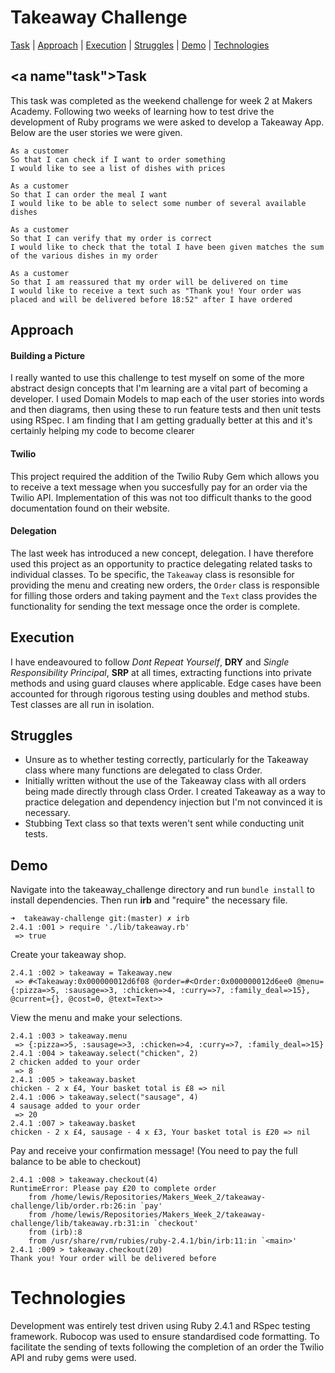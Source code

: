 # Takeaway Challenge

[Task](#task) | [Approach](#approach) | [Execution](#execution) | [Struggles](#struggles) | [Demo](#demo) | [Technologies](#technologies)

## <a name"task">Task</a>

This task was completed as the weekend challenge for week 2 at Makers Academy. Following two weeks of learning how to test drive the development of Ruby programs we were asked to develop a Takeaway App. Below are the user stories we were given.

```
As a customer
So that I can check if I want to order something
I would like to see a list of dishes with prices

As a customer
So that I can order the meal I want
I would like to be able to select some number of several available dishes

As a customer
So that I can verify that my order is correct
I would like to check that the total I have been given matches the sum of the various dishes in my order

As a customer
So that I am reassured that my order will be delivered on time
I would like to receive a text such as "Thank you! Your order was placed and will be delivered before 18:52" after I have ordered
```

## <a name="approach">Approach</a>

#### Building a Picture

I really wanted to use this challenge to test myself on some of the more abstract design concepts that I'm learning are a vital part of becoming a developer. I used Domain Models to map each of the user stories into words and then diagrams, then using these to run feature tests and then unit tests using RSpec. I am finding that I am getting gradually better at this and it's certainly helping my code to become clearer

#### Twilio

This project required the addition of the Twilio Ruby Gem which allows you to receive a text message when you succesfully pay for an order via the Twilio API. Implementation of this was not too difficult thanks to the good documentation found on their website.

#### Delegation

The last week has introduced a new concept, delegation. I have therefore used this project as an opportunity to practice delegating related tasks to individual classes. To be specific, the `Takeaway` class is resonsible for providing the menu and creating new orders, the `Order` class is responsible for filling those orders and taking payment and the `Text` class provides the functionality for sending the text message once the order is complete.

## <a name="execution">Execution</a>

I have endeavoured to follow *Dont Repeat Yourself*, **DRY** and *Single Responsibility Principal*, **SRP**  at all times, extracting functions into private methods and using guard clauses where applicable. Edge cases have been accounted for through rigorous testing using doubles and method stubs. Test classes are all run in isolation.

## <a name="struggles">Struggles</a>

* Unsure as to whether testing correctly, particularly for the Takeaway class where many functions are delegated to class Order.
* Initially written without the use of the Takeaway class with all orders being made directly through class Order. I created Takeaway as a way to practice delegation and dependency injection but I'm not convinced it is necessary.
* Stubbing Text class so that texts weren't sent while conducting unit tests.

## <a name="demo">Demo</a>

Navigate into the takeaway_challenge directory and run `bundle install` to install dependencies. Then run **irb** and "require" the necessary file.

```
➜  takeaway-challenge git:(master) ✗ irb
2.4.1 :001 > require './lib/takeaway.rb'
 => true
```

Create your takeaway shop.

```
2.4.1 :002 > takeaway = Takeaway.new
 => #<Takeaway:0x000000012d6f08 @order=#<Order:0x000000012d6ee0 @menu={:pizza=>5, :sausage=>3, :chicken=>4, :curry=>7, :family_deal=>15}, @current={}, @cost=0, @text=Text>>
```

View the menu and make your selections.

```
2.4.1 :003 > takeaway.menu
 => {:pizza=>5, :sausage=>3, :chicken=>4, :curry=>7, :family_deal=>15}
2.4.1 :004 > takeaway.select("chicken", 2)
2 chicken added to your order
 => 8
2.4.1 :005 > takeaway.basket
chicken - 2 x £4, Your basket total is £8 => nil
2.4.1 :006 > takeaway.select("sausage", 4)
4 sausage added to your order
 => 20
2.4.1 :007 > takeaway.basket
chicken - 2 x £4, sausage - 4 x £3, Your basket total is £20 => nil
```

Pay and receive your confirmation message! (You need to pay the full balance to be able to checkout)

```
2.4.1 :008 > takeaway.checkout(4)
RuntimeError: Please pay £20 to complete order
	from /home/lewis/Repositories/Makers_Week_2/takeaway-challenge/lib/order.rb:26:in `pay'
	from /home/lewis/Repositories/Makers_Week_2/takeaway-challenge/lib/takeaway.rb:31:in `checkout'
	from (irb):8
	from /usr/share/rvm/rubies/ruby-2.4.1/bin/irb:11:in `<main>'
2.4.1 :009 > takeaway.checkout(20)
Thank you! Your order will be delivered before  
```

# <a name="technologies">Technologies</a>

Development was entirely test driven using Ruby 2.4.1 and RSpec testing framework. Rubocop was used to ensure standardised code formatting. To facilitate the sending of texts following the completion of an order the Twilio API and ruby gems were used.
